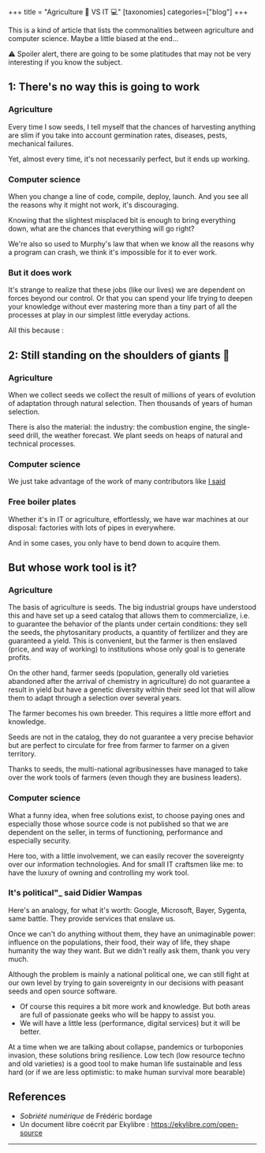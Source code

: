 +++
title = "Agriculture 🌱 VS IT 💻️"
[taxonomies]
categories=["blog"]
+++

This is a kind of article that lists the commonalities between agriculture and computer science. Maybe a little biased at the end...

⚠️ Spoiler alert, there are going to be some platitudes that may not be very interesting if you know the subject.

<!-- more -->

## **1**: There's no way this is going to work

### Agriculture

Every time I sow seeds, I tell myself that the chances of harvesting anything are slim if you take into account germination rates, diseases, pests, mechanical failures.

Yet, almost every time, it's not necessarily perfect, but it ends up working.

### Computer science

When you change a line of code, compile, deploy, launch. And you see all the reasons why it might not work, it's discouraging.

Knowing that the slightest misplaced bit is enough to bring everything down, what are the chances that everything will go right?

We're also so used to Murphy's law that when we know all the reasons why a program can crash, we think it's impossible for it to ever work.

### But it does work

It's strange to realize that these jobs (like our lives) we are dependent on forces beyond our control. Or that you can spend your life trying to deepen your knowledge without ever mastering more than a tiny part of all the processes at play in our simplest little everyday actions.

All this because :

## **2**: Still standing on the shoulders of giants 🐘

### Agriculture

When we collect seeds we collect the result of millions of years of evolution of adaptation through natural selection. Then thousands of years of human selection.

There is also the material: the industry: the combustion engine, the single-seed drill, the weather forecast. We plant seeds on heaps of natural and technical processes.

### Computer science

We just take advantage of the work of many contributors like [I said](@/blog/2020-04-01-witches-and-wizards.md)

### Free boiler plates

Whether it's in IT or agriculture, effortlessly, we have war machines at our disposal: factories with lots of pipes in everywhere.

And in some cases, you only have to bend down to acquire them.

## But whose work tool is it?

### Agriculture

The basis of agriculture is seeds. The big industrial groups have understood this and have set up a seed catalog that allows them to commercialize, i.e. to guarantee the behavior of the plants under certain conditions: they sell the seeds, the phytosanitary products, a quantity of fertilizer and they are guaranteed a yield. This is convenient, but the farmer is then enslaved (price, and way of working) to institutions whose only goal is to generate profits.

On the other hand, farmer seeds (population, generally old varieties abandoned after the arrival of chemistry in agriculture) do not guarantee a result in yield but have a genetic diversity within their seed lot that will allow them to adapt through a selection over several years.

The farmer becomes his own breeder. This requires a little more effort and knowledge.

Seeds are not in the catalog, they do not guarantee a very precise behavior but are perfect to circulate for free from farmer to farmer on a given territory.

Thanks to seeds, the multi-national agribusinesses have managed to take over the work tools of farmers (even though they are business leaders).

### Computer science

What a funny idea, when free solutions exist, to choose paying ones and especially those whose source code is not published so that we are dependent on the seller, in terms of functioning, performance and especially security.

Here too, with a little involvement, we can easily recover the sovereignty over our information technologies. And for small IT craftsmen like me: to have the luxury of owning and controlling my work tool.

### It's political"_ said Didier Wampas

Here's an analogy, for what it's worth: Google, Microsoft, Bayer, Sygenta, same battle. They provide services that enslave us.

Once we can't do anything without them, they have an unimaginable power: influence on the populations, their food, their way of life, they shape humanity the way they want. But we didn't really ask them, thank you very much.

Although the problem is mainly a national political one, we can still fight at our own level by trying to gain sovereignty in our decisions with peasant seeds and open source software.

- Of course this requires a bit more work and knowledge. But both areas are full of passionate geeks who will be happy to assist you.
- We will have a little less (performance, digital services) but it will be better.

At a time when we are talking about collapse, pandemics or turboponies invasion, these solutions bring resilience. Low tech (low resource techno and old varieties) is a good tool to make human life sustainable and less hard (or if we are less optimistic: to make human survival more bearable)

## References

- _Sobriété numérique_ de Frédéric bordage
- Un document libre coécrit par Ekylibre : <a href="https://ekylibre.com/open-source" target="_blank">https://ekylibre.com/open-source</a>

---
